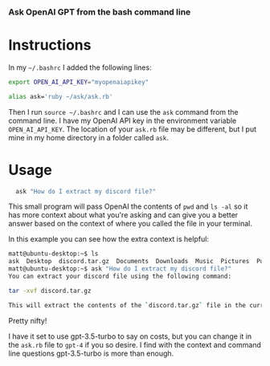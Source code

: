 ### Ask OpenAI GPT from the bash command line

# Instructions
In my `~/.bashrc` I added the following lines:
```bash
export OPEN_AI_API_KEY="myopenaiapikey"

alias ask='ruby ~/ask/ask.rb'
```

Then I run `source ~/.bashrc` and I can use the `ask` command from the command line. I have my OpenAI API key in the environment variable `OPEN_AI_API_KEY`. The location of your `ask.rb` file may be different, but I put mine in my home directory in a folder called `ask`.

# Usage
```bash
  ask "How do I extract my discord file?"
```

This small program will pass OpenAI the contents of `pwd` and `ls -al` so it has more context about what you're asking and can give you a better answer based on the context of where you called the file in your terminal.

In this example you can see how the extra context is helpful:
```bash
matt@ubuntu-desktop:~$ ls
ask  Desktop  discord.tar.gz  Documents  Downloads  Music  Pictures  Public  snap  Templates  Videos  working
matt@ubuntu-desktop:~$ ask "How do I extract my discord file?"
You can extract your discord file using the following command:

tar -xvf discord.tar.gz

This will extract the contents of the `discord.tar.gz` file in the current directory.
```

Pretty nifty!

I have it set to use gpt-3.5-turbo to say on costs, but you can change it in the `ask.rb` file to `gpt-4` if you so desire. I find with the context and command line questions gpt-3.5-turbo is more than enough.